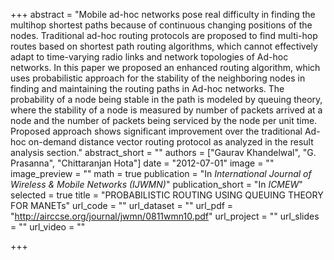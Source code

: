 +++
abstract = "Mobile ad-hoc networks pose real difficulty in finding the multihop shortest paths because of continuous changing positions of the nodes. Traditional ad-hoc routing protocols are proposed to find multi-hop routes based on shortest path routing algorithms, which cannot effectively adapt to time-varying radio links and network topologies of Ad-hoc networks. In this paper we proposed an enhanced routing algorithm, which uses probabilistic approach for the stability of the neighboring nodes in finding and maintaining the routing paths in Ad-hoc networks. The probability of a node being stable in the path is modeled by queuing theory, where the stability of a node is measured by number of packets arrived at a node and the number of packets being serviced by the node per unit time. Proposed approach shows significant improvement over the traditional Ad-hoc on-demand distance vector routing protocol as analyzed in the result analysis section."
abstract_short = ""
authors = ["Gaurav Khandelwal", "G. Prasanna", "Chittaranjan Hota"]
date = "2012-07-01"
image = ""
image_preview = ""
math = true
publication = "In *International Journal of Wireless & Mobile Networks (IJWMN)*"
publication_short = "In *ICMEW*"
selected = true
title = "PROBABILISTIC ROUTING USING QUEUING THEORY FOR MANETs"
url_code = ""
url_dataset = ""
url_pdf = "http://airccse.org/journal/jwmn/0811wmn10.pdf"
url_project = ""
url_slides = ""
url_video = ""

+++
